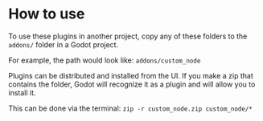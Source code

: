 # How to use

To use these plugins in another project, copy any of these
folders to the `addons/` folder in a Godot project.

For example, the path would look like: `addons/custom_node`

Plugins can be distributed and installed from the UI.
If you make a zip that contains the folder, Godot will recognize
it as a plugin and will allow you to install it.

This can be done via the terminal: `zip -r custom_node.zip custom_node/*`
